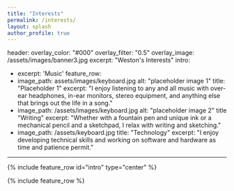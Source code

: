 ```yaml
---
title: "Interests"
permalink: /interests/
layout: splash
author_profile: true
---
```

header:
  overlay_color: "#000"
  overlay_filter: "0.5"
  overlay_image: /assets/images/banner3.jpg
excerpt: "Weston's Interests"
intro: 
  - excerpt: 'Music'
feature_row:
  - image_path: assets/images/keyboard.jpg
    alt: "placeholder image 1"
    title: "Placeholder 1"
    excerpt: "I enjoy listening to any and all music with over-ear headphones, in-ear monitors, stereo equipment, and anything else that brings out the life in a song."
  - image_path: /assets/images/keyboard.jpg
    alt: "placeholder image 2"
    title "Writing"
    excerpt: "Whether with a fountain pen and unique ink or a mechanical pencil and a sketchpad, I relax with writing and sketching."
  - image_path: /assets/keyboard.jpg
    title: "Technology"
    excerpt: "I enjoy developing technical skills and working on software and hardware as time and patience permit."

---

{% include feature_row id="intro" type="center" %}

{% include feature_row %}
